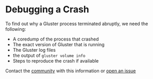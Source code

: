 # Debugging a Crash

To find out why a Gluster process terminated abruptly, we need the following:

- A coredump of the process that crashed
- The exact version of Gluster that is running
- The Gluster log files
- the output of `gluster volume info`
- Steps to reproduce the crash if available

Contact the [community](https://www.gluster.org/community/) with this information or [open an issue](https://github.com/gluster/glusterfs/issues/new)
